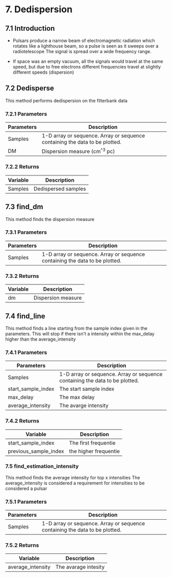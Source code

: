 # 7. Dedispersion

## 7.1 Introduction

- Pulsars produce a narrow beam of electromagnetic
radiation which rotates like a lighthouse beam, so
a pulse is seen as it sweeps over a radiotelescope
The signal is spread over a wide frequency range.

- If space was an empty vacuum, all the signals would
travel at the same speed, but due to free electrons
different frequencies travel at slightly different speeds
(dispersion)

## 7.2 Dedisperse

This method performs dedispersion on the filterbank data

### 7.2.1 Parameters

| Parameters | Description |
|---|---|
| Samples | 1-D array or sequence. Array or sequence containing the data to be plotted. |
| DM | Dispersion measure (cm<sup>^3</sup> pc) |

### 7.2.2 Returns

| Variable | Description |
|---|---|
| Samples | Dedispersed samples |

## 7.3 find_dm

This method finds the dispersion measure

### 7.3.1 Parameters

| Parameters | Description |
|---|---|
| Samples | 1-D array or sequence. Array or sequence containing the data to be plotted. |

### 7.3.2 Returns

| Variable | Description |
|---|---|
| dm | Dispersion measure |

## 7.4 find_line

This method finds a line starting from the sample index given in the parameters. This will stop if there isn't a intensity within the max_delay higher than the average_intensity

### 7.4.1 Parameters

| Parameters | Description |
|---|---|
| Samples | 1-D array or sequence. Array or sequence containing the data to be plotted. |
| start_sample_index | The start sample index |
| max_delay | The max delay |
| average_intensity | The avarge intensity |

### 7.4.2 Returns

| Variable | Description |
|---|---|
| start_sample_index | The first frequentie |
| previous_sample_index | the higher frequentie |

### 7.5 find_estimation_intensity

This method finds the average intensity for top x intensities
The average_intensity is considered a requirement for intensities to be considered a pulsar 

### 7.5.1 Parameters

| Parameters | Description |
|---|---|
| Samples | 1-D array or sequence. Array or sequence containing the data to be plotted. |

### 7.5.2 Returns

| Variable | Description |
|---|---|
| average_intensity | The avarage intesity |